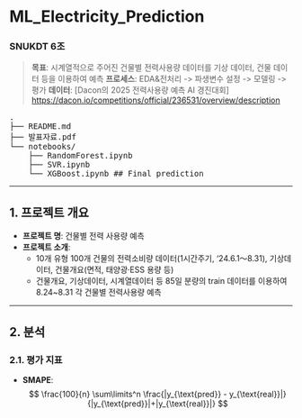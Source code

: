 # ML_Electricity_Prediction
### SNUKDT 6조

> **목표**: 시계열적으로 주어진 건물별 전력사용량 데이터를 기상 데이터, 건물 데이터 등을 이용하여 예측 
> **프로세스**: EDA&전처리 -> 파생변수 설정 -> 모델링 -> 평가
> **데이터**: [Dacon의 2025 전력사용량 예측 AI 경진대회] https://dacon.io/competitions/official/236531/overview/description

<pre>
.
├── README.md
├── 발표자료.pdf
└── notebooks/
    ├── RandomForest.ipynb
    ├── SVR.ipynb
    └── XGBoost.ipynb ## Final prediction
</pre>
---

## 1. 프로젝트 개요
- **프로젝트 명**: 건물별 전력 사용량 예측
- **프로젝트 소개**:
  - 10개 유형 100개 건물의 전력소비량 데이터(1시간주기, ‘24.6.1～8.31), 기상데이터, 건물개요(면적, 태양광·ESS 용량 등)
  - 건물개요, 기상데이터, 시계열데이터 등 85일 분량의 train 데이터를 이용하여 8.24~8.31 각 건물별 전력사용량 예측

---
## 2. 분석

### 2.1. 평가 지표
- **SMAPE**: $$ \frac{100}{n} \sum\limits^n \frac{|y_{\text{pred}} - y_{\text{real}}|}{|y_{\text{pred}}|+|y_{\text{real}}|} $$

